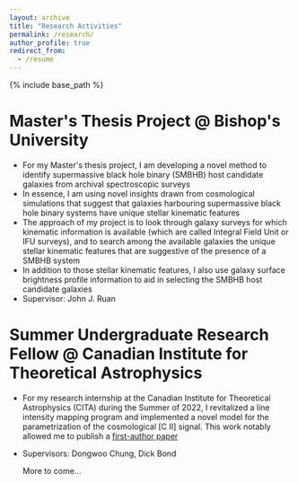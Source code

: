 ```yaml
---
layout: archive
title: "Research Activities"
permalink: /research/
author_profile: true
redirect_from:
  - /resume
---
```


{% include base_path %}

Master's Thesis Project @ Bishop's University
======
* For my Master's thesis project, I am developing a novel method to identify supermassive black hole binary (SMBHB) host candidate galaxies from archival spectroscopic surveys
* In essence, I am using novel insights drawn from cosmological simulations that suggest that galaxies harbouring supermassive black hole binary systems have unique stellar kinematic features
* The approach of my project is to look through galaxy surveys for which kinematic information is available (which are called Integral Field Unit or IFU surveys), and to search among the available galaxies the unique stellar kinematic features that are suggestive of the presence of a SMBHB system
* In addition to those stellar kinematic features, I also use galaxy surface brightness profile information to aid in selecting the SMBHB host candidate galaxies
* Supervisor: John J. Ruan

Summer Undergraduate Research Fellow @ Canadian Institute for Theoretical Astrophysics
======
* For my research internship at the Canadian Institute for Theoretical Astrophysics (CITA) during the Summer of 2022, I revitalized a line intensity mapping program and implemented a novel model for the parametrization of the cosmological [C II] signal. This work notably allowed me to publish a [first-author paper](https://academic.oup.com/mnras/article/531/3/2958/7687167)
* Supervisors: Dongwoo Chung, Dick Bond

  More to come...

 
